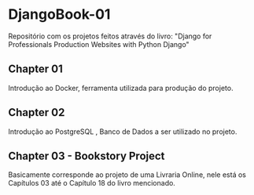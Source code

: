 # DjangoBook-01
Repositório com os projetos feitos através do livro: "Django for Professionals Production Websites with Python  Django"

## Chapter 01
Introdução ao Docker, ferramenta utilizada para produção do projeto.

## Chapter 02
Introdução ao PostgreSQL , Banco de Dados a ser utilizado no projeto.

## Chapter 03 - Bookstory Project

Basicamente corresponde ao projeto de uma Livraria Online, nele está os Capítulos 03 até o Capítulo 18 do livro mencionado.
